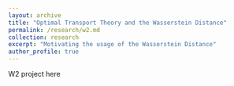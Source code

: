 ```yaml
---
layout: archive
title: "Optimal Transport Theory and the Wasserstein Distance"
permalink: /research/w2.md
collection: research
excerpt: "Motivating the usage of the Wasserstein Distance"
author_profile: true
---
```


W2 project here